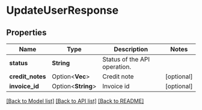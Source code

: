 # UpdateUserResponse

## Properties

Name | Type | Description | Notes
------------ | ------------- | ------------- | -------------
**status** | **String** | Status of the API operation. | 
**credit_notes** | Option<**Vec<String>**> | Credit note | [optional]
**invoice_id** | Option<**String**> | Invoice id | [optional]

[[Back to Model list]](../README.md#documentation-for-models) [[Back to API list]](../README.md#documentation-for-api-endpoints) [[Back to README]](../README.md)


